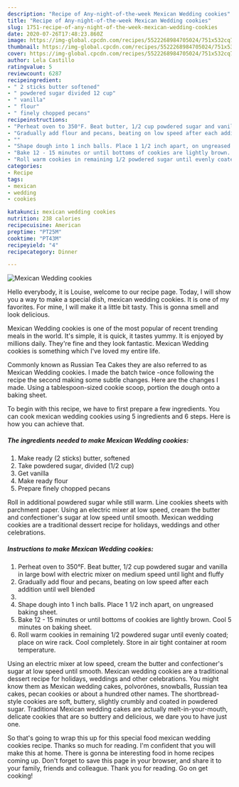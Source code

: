 ```yaml
---
description: "Recipe of Any-night-of-the-week Mexican Wedding cookies"
title: "Recipe of Any-night-of-the-week Mexican Wedding cookies"
slug: 1751-recipe-of-any-night-of-the-week-mexican-wedding-cookies
date: 2020-07-26T17:48:23.860Z
image: https://img-global.cpcdn.com/recipes/5522268984705024/751x532cq70/mexican-wedding-cookies-recipe-main-photo.jpg
thumbnail: https://img-global.cpcdn.com/recipes/5522268984705024/751x532cq70/mexican-wedding-cookies-recipe-main-photo.jpg
cover: https://img-global.cpcdn.com/recipes/5522268984705024/751x532cq70/mexican-wedding-cookies-recipe-main-photo.jpg
author: Lela Castillo
ratingvalue: 5
reviewcount: 6287
recipeingredient:
- " 2 sticks butter softened"
- " powdered sugar divided 12 cup"
- " vanilla"
- " flour"
- " finely chopped pecans"
recipeinstructions:
- "Perheat oven to 350°F. Beat butter, 1/2 cup powdered sugar and vanilla in large bowl with electric mixer on medium speed until  light and fluffy"
- "Gradually add flour and pecans, beating on low speed after each addition until well blended"
- ""
- "Shape dough into 1 inch balls. Place 1 1/2 inch apart, on ungreased baking sheet."
- "Bake 12 - 15 minutes or until bottoms of cookies are lightly brown. Cool 5 minutes on baking sheet."
- "Roll warm cookies in remaining 1/2 powdered sugar until evenly coated; place on wire rack. Cool completely. Store in air tight container at room temperature."
categories:
- Recipe
tags:
- mexican
- wedding
- cookies

katakunci: mexican wedding cookies 
nutrition: 238 calories
recipecuisine: American
preptime: "PT25M"
cooktime: "PT43M"
recipeyield: "4"
recipecategory: Dinner

---
```



![Mexican Wedding cookies](https://img-global.cpcdn.com/recipes/5522268984705024/751x532cq70/mexican-wedding-cookies-recipe-main-photo.jpg)

Hello everybody, it is Louise, welcome to our recipe page. Today, I will show you a way to make a special dish, mexican wedding cookies. It is one of my favorites. For mine, I will make it a little bit tasty. This is gonna smell and look delicious.

Mexican Wedding cookies is one of the most popular of recent trending meals in the world. It's simple, it is quick, it tastes yummy. It is enjoyed by millions daily. They're fine and they look fantastic. Mexican Wedding cookies is something which I've loved my entire life.

Commonly known as Russian Tea Cakes they are also referred to as Mexican Wedding cookies. I made the batch twice -once following the recipe the second making some subtle changes. Here are the changes I made. Using a tablespoon-sized cookie scoop, portion the dough onto a baking sheet.


To begin with this recipe, we have to first prepare a few ingredients. You can cook mexican wedding cookies using 5 ingredients and 6 steps. Here is how you can achieve that.

<!--inarticleads1-->

##### The ingredients needed to make Mexican Wedding cookies:

1. Make ready  (2 sticks) butter, softened
1. Take  powdered sugar, divided (1/2 cup)
1. Get  vanilla
1. Make ready  flour
1. Prepare  finely chopped pecans


Roll in additional powdered sugar while still warm. Line cookies sheets with parchment paper. Using an electric mixer at low speed, cream the butter and confectioner&#39;s sugar at low speed until smooth. Mexican wedding cookies are a traditional dessert recipe for holidays, weddings and other celebrations. 

<!--inarticleads2-->

##### Instructions to make Mexican Wedding cookies:

1. Perheat oven to 350°F. Beat butter, 1/2 cup powdered sugar and vanilla in large bowl with electric mixer on medium speed until  light and fluffy
1. Gradually add flour and pecans, beating on low speed after each addition until well blended
1. 
1. Shape dough into 1 inch balls. Place 1 1/2 inch apart, on ungreased baking sheet.
1. Bake 12 - 15 minutes or until bottoms of cookies are lightly brown. Cool 5 minutes on baking sheet.
1. Roll warm cookies in remaining 1/2 powdered sugar until evenly coated; place on wire rack. Cool completely. Store in air tight container at room temperature.


Using an electric mixer at low speed, cream the butter and confectioner&#39;s sugar at low speed until smooth. Mexican wedding cookies are a traditional dessert recipe for holidays, weddings and other celebrations. You might know them as Mexican wedding cakes, polvorónes, snowballs, Russian tea cakes, pecan cookies or about a hundred other names. The shortbread-style cookies are soft, buttery, slightly crumbly and coated in powdered sugar. Traditional Mexican wedding cakes are actually melt-in-your-mouth, delicate cookies that are so buttery and delicious, we dare you to have just one. 

So that's going to wrap this up for this special food mexican wedding cookies recipe. Thanks so much for reading. I'm confident that you will make this at home. There is gonna be interesting food in home recipes coming up. Don't forget to save this page in your browser, and share it to your family, friends and colleague. Thank you for reading. Go on get cooking!
